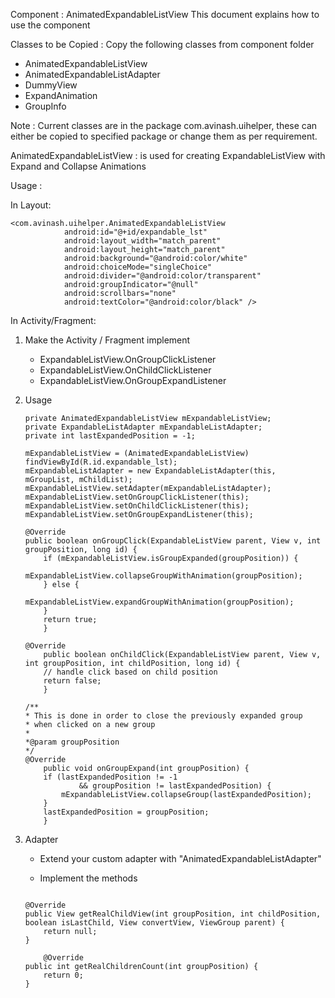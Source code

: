 Component : AnimatedExpandableListView
This document explains how to use the component

Classes to be Copied :
Copy the following classes from component folder

* AnimatedExpandableListView
* AnimatedExpandableListAdapter
* DummyView
* ExpandAnimation
* GroupInfo

 Note : Current classes are in the package com.avinash.uihelper, these can either be copied to specified package or
 change them as per requirement.

AnimatedExpandableListView : is used for creating ExpandableListView with Expand and Collapse Animations

Usage :

In Layout:

	<com.avinash.uihelper.AnimatedExpandableListView
                android:id="@+id/expandable_lst"
                android:layout_width="match_parent"
                android:layout_height="match_parent"
                android:background="@android:color/white"
                android:choiceMode="singleChoice"
                android:divider="@android:color/transparent"
                android:groupIndicator="@null"
                android:scrollbars="none"
                android:textColor="@android:color/black" />

In Activity/Fragment:

1) Make the Activity / Fragment implement 
	
	* ExpandableListView.OnGroupClickListener
	* ExpandableListView.OnChildClickListener
	* ExpandableListView.OnGroupExpandListener

2) Usage	

	```
	private AnimatedExpandableListView mExpandableListView;
	private ExpandableListAdapter mExpandableListAdapter;
	private int lastExpandedPosition = -1;
	```
	
	```
	mExpandableListView = (AnimatedExpandableListView) findViewById(R.id.expandable_lst);
	mExpandableListAdapter = new ExpandableListAdapter(this, mGroupList, mChildList);
	mExpandableListView.setAdapter(mExpandableListAdapter);
	mExpandableListView.setOnGroupClickListener(this);
	mExpandableListView.setOnChildClickListener(this);
	mExpandableListView.setOnGroupExpandListener(this);	
	```

	```
	@Override
	public boolean onGroupClick(ExpandableListView parent, View v, int groupPosition, long id) {
        if (mExpandableListView.isGroupExpanded(groupPosition)) {
            mExpandableListView.collapseGroupWithAnimation(groupPosition);
        } else {
            mExpandableListView.expandGroupWithAnimation(groupPosition);
        }
        return true;
    	}
	
	@Override
    	public boolean onChildClick(ExpandableListView parent, View v, int groupPosition, int childPosition, long id) {
        // handle click based on child position
        return false;
    	}
	
	/**
	* This is done in order to close the previously expanded group
	* when clicked on a new group
	*
	*@param groupPosition
	*/
	@Override
    	public void onGroupExpand(int groupPosition) {
        if (lastExpandedPosition != -1
                && groupPosition != lastExpandedPosition) {
            mExpandableListView.collapseGroup(lastExpandedPosition);
        }
        lastExpandedPosition = groupPosition;
    	}
	```

3) Adapter

	* Extend your custom adapter with "AnimatedExpandableListAdapter"
	
	* Implement the methods
		
	```

	@Override
	public View getRealChildView(int groupPosition, int childPosition, boolean isLastChild, View convertView, ViewGroup parent) {
       	return null;
	}

    	@Override
	public int getRealChildrenCount(int groupPosition) {
       	return 0;
	}
	```








